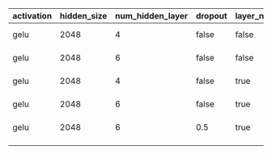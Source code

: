 | activation | hidden_size | num_hidden_layer | dropout | layer_norm | optimizer | lr   | batch_size | acc   |
|------------|-------------|------------------|---------|------------|-----------|------|------------|-------|
| gelu       | 2048        | 4                | false   | false      | adam      | 3e-4 | 1024       | 94.46 |
| gelu       | 2048        | 6                | false   | false      | adam      | 3e-4 | 1024       | 94.73 |
| gelu       | 2048        | 4                | false   | true       | adam      | 3e-4 | 1024       | 94.72 |
| gelu       | 2048        | 6                | false   | true       | adam      | 3e-4 | 1024       | 95.16 |
| gelu       | 2048        | 6                | 0.5     | true       | adam      | 3e-4 | 1024       | 95.55 |           |                  |         |            |           |      |            |       |
|            |             |                  |         |            |           |      |            |       |
|            |             |                  |         |            |           |      |            |       |
